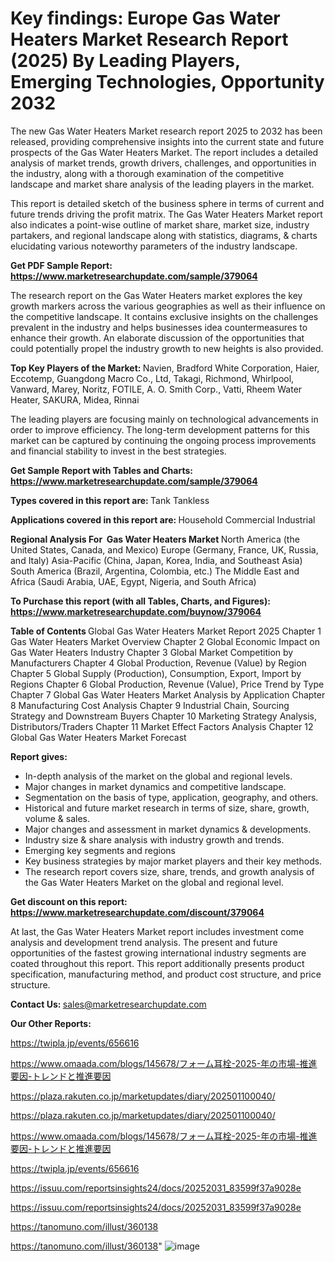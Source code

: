 # Key findings: Europe Gas Water Heaters Market Research Report (2025) By Leading Players, Emerging Technologies, Opportunity 2032

The new Gas Water Heaters Market research report 2025 to 2032 has been released, providing comprehensive insights into the current state and future prospects of the Gas Water Heaters Market. The report includes a detailed analysis of market trends, growth drivers, challenges, and opportunities in the industry, along with a thorough examination of the competitive landscape and market share analysis of the leading players in the market.

This report is detailed sketch of the business sphere in terms of current and future trends driving the profit matrix. The Gas Water Heaters Market report also indicates a point-wise outline of market share, market size, industry partakers, and regional landscape along with statistics, diagrams, &amp; charts elucidating various noteworthy parameters of the industry landscape.

<strong><b>Get PDF Sample Report: <a href=https://www.marketresearchupdate.com/sample/379064>https://www.marketresearchupdate.com/sample/379064</a></b></strong>

The research report on the Gas Water Heaters market explores the key growth markers across the various geographies as well as their influence on the competitive landscape. It contains exclusive insights on the challenges prevalent in the industry and helps businesses idea countermeasures to enhance their growth. An elaborate discussion of the opportunities that could potentially propel the industry growth to new heights is also provided.

<strong><b>Top Key Players of the Market:
</b></strong>Navien, Bradford White Corporation, Haier, Eccotemp, Guangdong Macro Co., Ltd, Takagi, Richmond, Whirlpool, Vanward, Marey, Noritz, FOTILE, A. O. Smith Corp., Vatti, Rheem Water Heater, SAKURA, Midea, Rinnai<strong><b>
</b></strong>

The leading players are focusing mainly on technological advancements in order to improve efficiency. The long-term development patterns for this market can be captured by continuing the ongoing process improvements and financial stability to invest in the best strategies.

<strong><b>Get Sample Report with Tables and Charts: <a href=https://www.marketresearchupdate.com/sample/379064>https://www.marketresearchupdate.com/sample/379064</a></b></strong>

<strong><b>Types covered in this report are:
</b></strong>Tank
Tankless<strong><b>
</b></strong>

<strong><b>Applications covered in this report are:
</b></strong>Household
Commercial
Industrial<strong><b>
</b></strong>

<strong><b>Regional Analysis For  Gas Water Heaters Market</b></strong><strong><b>
</b></strong>North America (the United States, Canada, and Mexico)
Europe (Germany, France, UK, Russia, and Italy)
Asia-Pacific (China, Japan, Korea, India, and Southeast Asia)
South America (Brazil, Argentina, Colombia, etc.)
The Middle East and Africa (Saudi Arabia, UAE, Egypt, Nigeria, and South Africa)

<strong><b>To Purchase this report (with all Tables, Charts, and Figures): <a href=https://www.marketresearchupdate.com/buynow/379064>https://www.marketresearchupdate.com/buynow/379064</a></b></strong>

<strong><b>Table of Contents</b></strong><strong><b>
</b></strong>Global Gas Water Heaters Market Report 2025
Chapter 1 Gas Water Heaters Market Overview
Chapter 2 Global Economic Impact on Gas Water Heaters Industry
Chapter 3 Global Market Competition by Manufacturers
Chapter 4 Global Production, Revenue (Value) by Region
Chapter 5 Global Supply (Production), Consumption, Export, Import by Regions
Chapter 6 Global Production, Revenue (Value), Price Trend by Type
Chapter 7 Global Gas Water Heaters Market Analysis by Application
Chapter 8 Manufacturing Cost Analysis
Chapter 9 Industrial Chain, Sourcing Strategy and Downstream Buyers
Chapter 10 Marketing Strategy Analysis, Distributors/Traders
Chapter 11 Market Effect Factors Analysis
Chapter 12 Global Gas Water Heaters Market Forecast

<strong><b>Report gives:</b></strong>

- In-depth analysis of the market on the global and regional levels.
- Major changes in market dynamics and competitive landscape.
- Segmentation on the basis of type, application, geography, and others.
- Historical and future market research in terms of size, share, growth, volume &amp; sales.
- Major changes and assessment in market dynamics &amp; developments.
- Industry size &amp; share analysis with industry growth and trends.
- Emerging key segments and regions
- Key business strategies by major market players and their key methods.
- The research report covers size, share, trends, and growth analysis of the Gas Water Heaters Market on the global and regional level.

<strong><b>Get discount on this report: <a href=https://www.marketresearchupdate.com/discount/379064>https://www.marketresearchupdate.com/discount/379064</a></b></strong>

At last, the Gas Water Heaters Market report includes investment come analysis and development trend analysis. The present and future opportunities of the fastest growing international industry segments are coated throughout this report. This report additionally presents product specification, manufacturing method, and product cost structure, and price structure.

<strong><b>Contact Us:
</b></strong>sales@marketresearchupdate.com

<strong>Our Other Reports:</strong>

<a href=https://twipla.jp/events/656616>https://twipla.jp/events/656616</a>

<a href=https://www.omaada.com/blogs/145678/フォーム耳栓-2025-年の市場-推進要因-トレンドと推進要因>https://www.omaada.com/blogs/145678/フォーム耳栓-2025-年の市場-推進要因-トレンドと推進要因</a>

<a href=https://plaza.rakuten.co.jp/marketupdates/diary/202501100040/>https://plaza.rakuten.co.jp/marketupdates/diary/202501100040/</a>

<a href=https://plaza.rakuten.co.jp/marketupdates/diary/202501100040/>https://plaza.rakuten.co.jp/marketupdates/diary/202501100040/</a>

<a href=https://www.omaada.com/blogs/145678/フォーム耳栓-2025-年の市場-推進要因-トレンドと推進要因>https://www.omaada.com/blogs/145678/フォーム耳栓-2025-年の市場-推進要因-トレンドと推進要因</a>

<a href=https://twipla.jp/events/656616>https://twipla.jp/events/656616</a>

<a href=https://issuu.com/reportsinsights24/docs/20252031_83599f37a9028e>https://issuu.com/reportsinsights24/docs/20252031_83599f37a9028e</a>

<a href=https://issuu.com/reportsinsights24/docs/20252031_83599f37a9028e>https://issuu.com/reportsinsights24/docs/20252031_83599f37a9028e</a>

<a href=https://tanomuno.com/illust/360138>https://tanomuno.com/illust/360138</a>

<a href=https://tanomuno.com/illust/360138>https://tanomuno.com/illust/360138</a>"
![image](https://github.com/user-attachments/assets/4a1dd86e-f05a-4672-aa89-ac5427e0334c)
